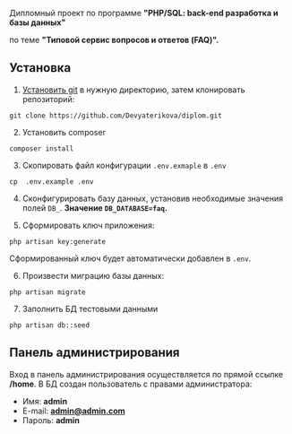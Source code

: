 Дипломный проект по программе **"PHP/SQL: back-end разработка и базы данных"**

по теме **"Типовой сервис вопросов и ответов (FAQ)".**

## Установка

1. [Установить git](https://git-scm.com/book/ru/v1/%D0%92%D0%B2%D0%B5%D0%B4%D0%B5%D0%BD%D0%B8%D0%B5-%D0%A3%D1%81%D1%82%D0%B0%D0%BD%D0%BE%D0%B2%D0%BA%D0%B0-Git) в нужную директорию, затем клонировать репозиторий:
```
git clone https://github.com/Devyaterikova/diplom.git
```

2. Установить composer
```
composer install
```

3. Скопировать файл конфигурации ```.env.exmaple``` в ```.env```
```
cp  .env.example .env
```

4. Cконфигурировать базу данных, установив необходимые значения полей ```DB_```.
**Значение ```DB_DATABASE=faq```.**

5. Сформировать ключ приложения:
```
php artisan key:generate
```
Сформированный ключ будет автоматически добавлен в ```.env```.

6. Произвести миграцию базы данных:
```
php artisan migrate
```

7. Заполнить БД  тестовыми данными
```
php artisan db::seed
```

## Панель администрирования

Вход в панель администрирования осуществляется по прямой ссылке **/home**.
В БД создан пользователь с правами администратора:
* Имя: **admin**
* E-mail: **admin@admin.com**
* Пароль: **admin**




